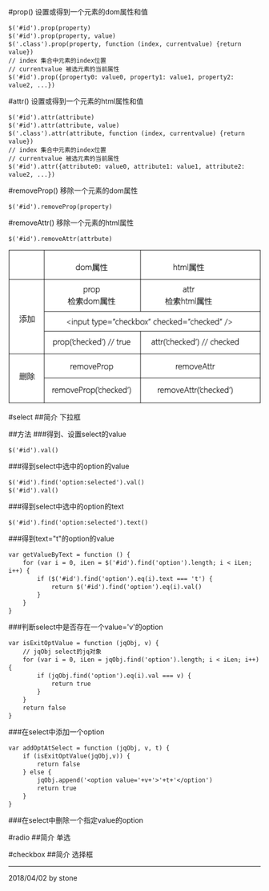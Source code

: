 #prop()
设置或得到一个元素的dom属性和值  

    $('#id').prop(property)
    $('#id').prop(property, value)
    $('.class').prop(property, function (index, currentvalue) {return value})
    // index 集合中元素的index位置
    // currentvalue 被选元素的当前属性
    $('#id').prop({property0: value0, property1: value1, property2: value2, ...})

#attr()
设置或得到一个元素的html属性和值  

    $('#id').attr(attribute)
    $('#id').attr(attribute, value)
    $('.class').attr(attribute, function (index, currentvalue) {return value})
    // index 集合中元素的index位置
    // currentvalue 被选元素的当前属性
    $('#id').attr({attribute0: value0, attribute1: value1, attribute2: value2, ...})

#removeProp()
移除一个元素的dom属性  

    $('#id').removeProp(property)

#removeAttr()
移除一个元素的html属性  

    $('#id').removeAttr(attrbute)

![](./image/formElement0.png)  

#select
##简介
下拉框  

##方法
###得到、设置select的value

    $('#id').val()

###得到select中选中的option的value

    $('#id').find('option:selected').val()
    $('#id').val()

###得到select中选中的option的text

    $('#id').find('option:selected').text()

###得到text="t"的option的value

    var getValueByText = function () {
        for (var i = 0, iLen = $('#id').find('option').length; i < iLen; i++) {
            if ($('#id').find('option').eq(i).text === 't') {
                return $('#id').find('option').eq(i).val()
            }
        }
    }

###判断select中是否存在一个value='v'的option

    var isExitOptValue = function (jqObj, v) {
        // jqObj select的jq对象
        for (var i = 0, iLen = jqObj.find('option').length; i < iLen; i++) {
            if (jqObj.find('option').eq(i).val === v) {
                return true
            }
        }
        return false
    }

###在select中添加一个option

    var addOptAtSelect = function (jqObj, v, t) {
        if (isExitOptValue(jqObj,v)) {
            return false    
        } else {
            jqObj.append('<option value='+v+'>'+t+'</option')
            return true
        }
    }

###在select中删除一个指定value的option

#radio
##简介
单选  

#checkbox
##简介
选择框  

---
2018/04/02 by stone
